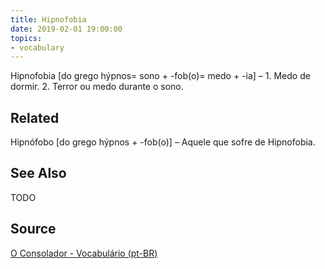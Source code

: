 ```yaml
---
title: Hipnofobia
date: 2019-02-01 19:00:00
topics:
- vocabulary
---
```


Hipnofobia [do grego hýpnos= sono + -fob(o)= medo + -ia] – 1. Medo de dormir. 2. Terror ou medo durante o sono.

## Related
Hipnófobo [do grego hýpnos + -fob(o)] – Aquele que sofre de Hipnofobia.


## See Also
TODO

## Source
[O Consolador - Vocabulário (pt-BR)](http://www.oconsolador.com.br/linkfixo/vocabulario/principal.html)


